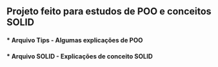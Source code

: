 <h2> Projeto feito para estudos de POO e conceitos SOLID </h2>

<h4>* Arquivo Tips - Algumas explicações de POO</h4> 
<h4>* Arquivo SOLID - Explicações de conceito SOLID</h4> 
